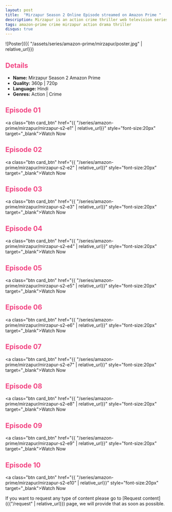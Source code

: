 ```yaml
---
layout: post
title:  "Mirzapur Season 2 Online Episode streamed on Amazon Prime "
description: Mirzapur is an action crime thriller web television series on Amazon Prime Video produced by Excel Entertainment. It revolves around drugs, guns, murders and lawlessness. It depicts the putrescence, governance and rule of mafia dons and the rivalry and crime prevailing in the Purvanchal region of Uttar Pradesh.
tags: amazon-prime crime mirzapur action drama thriller
disqus: true
---
```

<style>
h2{
    color:#F24784;
}
</style>

![Poster]({{ "/assets/series/amazon-prime/mirzapur/poster.jpg" | relative_url}})

## Details

* **Name:** Mirzapur Season 2 Amazon Prime
* **Quality:** 360p \| 720p
* **Language:** Hindi
* **Genres:** Action \| Crime

## Episode 01

<a class="btn card_btn" href="{{ "/series/amazon-prime/mirzapur/mirzapur-s2-e1" | relative_url}}" style="font-size:20px" target="_blank">Watch Now</a>

## Episode 02

<a class="btn card_btn" href="{{ "/series/amazon-prime/mirzapur/mirzapur-s2-e2" | relative_url}}" style="font-size:20px" target="_blank">Watch Now</a>

## Episode 03

<a class="btn card_btn" href="{{ "/series/amazon-prime/mirzapur/mirzapur-s2-e3" | relative_url}}" style="font-size:20px" target="_blank">Watch Now</a>

## Episode 04

<a class="btn card_btn" href="{{ "/series/amazon-prime/mirzapur/mirzapur-s2-e4" | relative_url}}" style="font-size:20px" target="_blank">Watch Now</a>

## Episode 05

<a class="btn card_btn" href="{{ "/series/amazon-prime/mirzapur/mirzapur-s2-e5" | relative_url}}" style="font-size:20px" target="_blank">Watch Now</a>

## Episode 06

<a class="btn card_btn" href="{{ "/series/amazon-prime/mirzapur/mirzapur-s2-e6" | relative_url}}" style="font-size:20px" target="_blank">Watch Now</a>

## Episode 07

<a class="btn card_btn" href="{{ "/series/amazon-prime/mirzapur/mirzapur-s2-e7" | relative_url}}" style="font-size:20px" target="_blank">Watch Now</a>

## Episode 08

<a class="btn card_btn" href="{{ "/series/amazon-prime/mirzapur/mirzapur-s2-e8" | relative_url}}" style="font-size:20px" target="_blank">Watch Now</a>

## Episode 09

<a class="btn card_btn" href="{{ "/series/amazon-prime/mirzapur/mirzapur-s2-e9" | relative_url}}" style="font-size:20px" target="_blank">Watch Now</a>

## Episode 10

<a class="btn card_btn" href="{{ "/series/amazon-prime/mirzapur/mirzapur-s2-e10" | relative_url}}" style="font-size:20px" target="_blank">Watch Now</a>


If you want to request any type of content please go to [Request content]({{"/request" | relative_url}}) page, we will provide that as soon as possible.